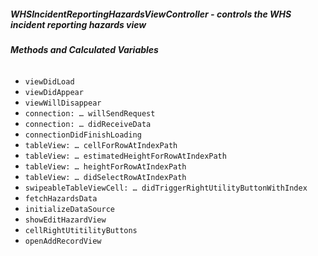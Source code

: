 ##### **WHSIncidentReportingHazardsViewController** - controls the WHS incident reporting hazards view

###### **Methods and Calculated Variables**
- `viewDidLoad`
- `viewDidAppear`
- `viewWillDisappear`
- `connection: … willSendRequest`
- `connection: … didReceiveData`
- `connectionDidFinishLoading`
- `tableView: … cellForRowAtIndexPath`
- `tableView: … estimatedHeightForRowAtIndexPath`
- `tableView: … heightForRowAtIndexPath`
- `tableView: … didSelectRowAtIndexPath`
- `swipeableTableViewCell: … didTriggerRightUtilityButtonWithIndex`
- `fetchHazardsData`
- `initializeDataSource`
- `showEditHazardView`
- `cellRightUtitilityButtons`
- `openAddRecordView`